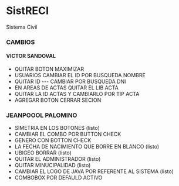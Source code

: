 # SistRECI
Sistema Civil

### CAMBIOS
#### VICTOR SANDOVAL
- QUITAR BOTON MAXIMIZAR
- USUARIOS CAMBIAR EL ID POR BUSQUEDA NOMBRE
- QUITAR ID --- CAMBIAR POR BUSQUEDA DNI 
- EN AREAS DE ACTAS QUITAR EL LIB ACTA
- QUITAR LA ID ACTAS Y CAMBIARLO POR TIP ACTA
- AGREGAR BOTON CERRAR SECION

### JEANPOOOL PALOMINO
- SIMETRIA EN LOS BOTONES (listo)
- CAMBIAR EL COMBO POR BUTTON CHECK
- GENERO CON BOTTON CHECK 
- LA FECHA DE NACIMIENTO QUE BORRE EN BLANCO (listo)
- UBIGEO BORRAR (listo)
- QUITAR EL ADMINISTRADOR (listo)
- QUITAR MINUCIPALIDAD (listo)
- CAMBIAR EL LOGO DE JAVA POR REFERENTE AL SISTEMA (listo)
- COMBOBOX POR DEFAULD ACTIVO

